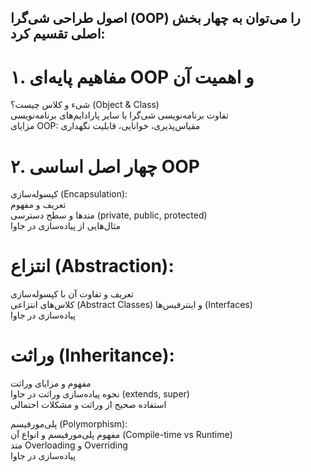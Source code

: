 ## اصول طراحی شی‌گرا (OOP) را می‌توان به چهار بخش اصلی تقسیم کرد:<br>

# ۱. مفاهیم پایه‌ای OOP و اهمیت آن <br>
شیء و کلاس چیست؟ (Object & Class)<br>
تفاوت برنامه‌نویسی شی‌گرا با سایر پارادایم‌های برنامه‌نویسی<br>
مزایای OOP: مقیاس‌پذیری، خوانایی، قابلیت نگهداری<br>
# ۲. چهار اصل اساسی OOP <br>

کپسوله‌سازی (Encapsulation):<br>
تعریف و مفهوم<br>
متدها و سطح دسترسی (private, public, protected)<br>
مثال‌هایی از پیاده‌سازی در جاوا<br>

# انتزاع (Abstraction):<br>
تعریف و تفاوت آن با کپسوله‌سازی<br>
کلاس‌های انتزاعی (Abstract Classes) و اینترفیس‌ها (Interfaces)<br>
پیاده‌سازی در جاوا<br>

# وراثت (Inheritance):<br>
مفهوم و مزایای وراثت<br>
نحوه پیاده‌سازی وراثت در جاوا (extends, super)<br>
استفاده صحیح از وراثت و مشکلات احتمالی<br>

پلی‌مورفیسم (Polymorphism):<br>
مفهوم پلی‌مورفیسم و انواع آن (Compile-time vs Runtime)<br>
متد Overloading و Overriding<br>
پیاده‌سازی در جاوا<br>

